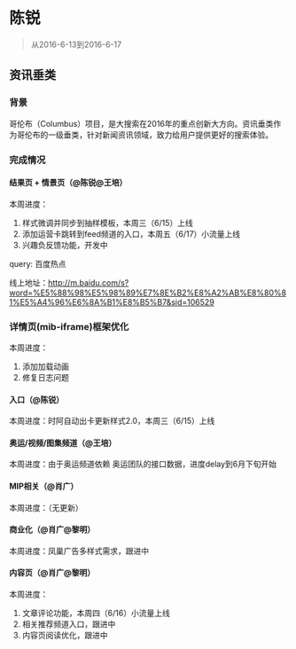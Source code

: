 
# 陈锐

> 从2016-6-13到2016-6-17

## 资讯垂类

### 背景

哥伦布（Columbus）项目，是大搜索在2016年的重点创新大方向。资讯垂类作为哥伦布的一级垂类，针对新闻资讯领域，致力给用户提供更好的搜索体验。

### 完成情况

#### 结果页 + 情景页（@陈锐@王培）
本周进度：
1. 样式微调并同步到抽样模板，本周三（6/15）上线
2. 添加运营卡跳转到feed频道的入口，本周五（6/17）小流量上线
3. 兴趣负反馈功能，开发中

query: 百度热点

线上地址：http://m.baidu.com/s?word=%E5%88%98%E5%98%89%E7%8E%B2%E8%A2%AB%E8%80%81%E5%A4%96%E6%8A%B1%E8%B5%B7&sid=106529

### 详情页(mib-iframe)框架优化
本周进度：
1. 添加加载动画
2. 修复日志问题

#### 入口（@陈锐）
本周进度：时阿自动出卡更新样式2.0，本周三（6/15）上线

#### 奥运/视频/图集频道（@王培）
本周进度：由于奥运频道依赖 奥运团队的接口数据，进度delay到6月下旬开始

#### MIP相关（@肖广）
本周进度：（无更新）

#### 商业化（@肖广@黎明）
本周进度：凤巢广告多样式需求，跟进中

#### 内容页（@肖广@黎明）
本周进度：
1. 文章评论功能，本周四（6/16）小流量上线
2. 相关推荐频道入口，跟进中
3. 内容页阅读优化，跟进中






